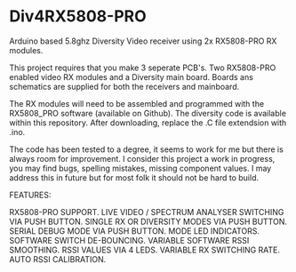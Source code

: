 # Div4RX5808-PRO
Arduino based 5.8ghz  Diversity Video receiver using 2x RX5808-PRO RX modules.

This project requires that you make 3 seperate PCB's. Two RX5808-PRO enabled video RX modules and a Diversity main board.
Boards ans schematics are supplied for both the receivers and mainboard.

The RX modules will need to be assembled and programmed with the RX5808_PRO software (available on Github).
The diversity code is available within this repository. After downloading, replace the .C file extendsion with .ino.

The code has been tested to a degree, it seems to work for me but there is always room for improvement.
I consider this project a work in progress, you may find bugs, spelling mistakes, missing component values. I may address this in future but for most folk it should not be hard to build.

FEATURES:

RX5808-PRO SUPPORT.
LIVE VIDEO / SPECTRUM ANALYSER SWITCHING VIA PUSH BUTTON.
SINGLE RX OR DIVERSITY MODES VIA PUSH BUTTON.
SERIAL DEBUG MODE VIA PUSH BUTTON.
MODE LED INDICATORS.
SOFTWARE SWITCH DE-BOUNCING.
VARIABLE SOFTWARE RSSI SMOOTHING.
RSSI VALUES VIA 4 LEDS.
VARIABLE RX SWITCHING RATE.
AUTO RSSI CALIBRATION.
